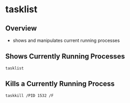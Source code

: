 # tasklist

## Overview

* shows and manipulates current running processes

## Shows Currently Running Processes

```
tasklist
```

## Kills a Currently Running Process

```
taskkill /PID 1532 /F
```
